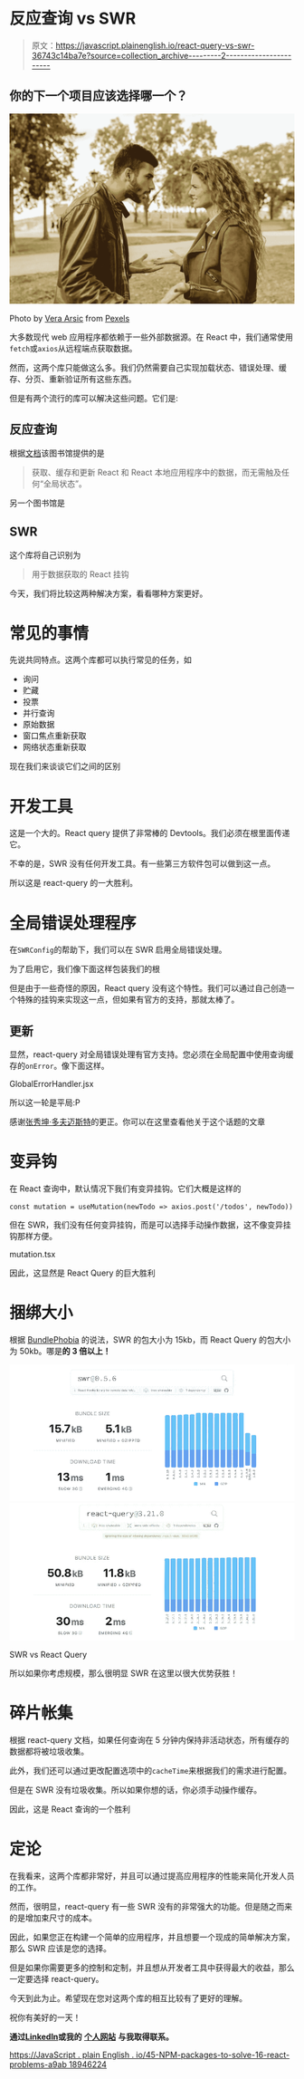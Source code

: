 # 反应查询 vs SWR

> 原文：<https://javascript.plainenglish.io/react-query-vs-swr-36743c14ba7e?source=collection_archive---------2----------------------->

## 你的下一个项目应该选择哪一个？

![](img/12a6b6ffc707a852ded5e92781cb55e9.png)

Photo by [Vera Arsic](https://www.pexels.com/@vera-arsic-304265?utm_content=attributionCopyText&utm_medium=referral&utm_source=pexels) from [Pexels](https://www.pexels.com/photo/man-and-woman-wearing-brown-leather-jackets-984950/?utm_content=attributionCopyText&utm_medium=referral&utm_source=pexels)

大多数现代 web 应用程序都依赖于一些外部数据源。在 React 中，我们通常使用`fetch`或`axios`从远程端点获取数据。

然而，这两个库只能做这么多。我们仍然需要自己实现加载状态、错误处理、缓存、分页、重新验证所有这些东西。

但是有两个流行的库可以解决这些问题。它们是:

## 反应查询

根据[文档](https://react-query.tanstack.com/)该图书馆提供的是

> 获取、缓存和更新 React 和 React 本地应用程序中的数据，而无需触及任何“全局状态”。

另一个图书馆是

## SWR

这个库将自己识别为

> 用于数据获取的 React 挂钩

今天，我们将比较这两种解决方案，看看哪种方案更好。

# 常见的事情

先说共同特点。这两个库都可以执行常见的任务，如

*   询问
*   贮藏
*   投票
*   并行查询
*   原始数据
*   窗口焦点重新获取
*   网络状态重新获取

现在我们来谈谈它们之间的区别

# 开发工具

这是一个大的。React query 提供了非常棒的 Devtools。我们必须在根里面传递它。

不幸的是，SWR 没有任何开发工具。有一些第三方软件包可以做到这一点。

所以这是 react-query 的一大胜利。

# 全局错误处理程序

在`SWRConfig`的帮助下，我们可以在 SWR 启用全局错误处理。

为了启用它，我们像下面这样包装我们的根

但是由于一些奇怪的原因，React query 没有这个特性。我们可以通过自己创造一个特殊的挂钩来实现这一点，但如果有官方的支持，那就太棒了。

## 更新

显然，react-query 对全局错误处理有官方支持。您必须在全局配置中使用查询缓存的`onError`。像下面这样。

GlobalErrorHandler.jsx

所以这一轮是平局:P

感谢[张秀坤·多夫迈斯特](https://medium.com/u/a2fa50dd5795?source=post_page-----36743c14ba7e--------------------------------)的更正。你可以在这里查看他关于这个话题的文章

# 变异钩

在 React 查询中，默认情况下我们有变异挂钩。它们大概是这样的

```
const mutation = useMutation(newTodo => axios.post('/todos', newTodo))
```

但在 SWR，我们没有任何变异挂钩，而是可以选择手动操作数据，这不像变异挂钩那样方便。

mutation.tsx

因此，这显然是 React Query 的巨大胜利

# 捆绑大小

根据 [BundlePhobia](https://bundlephobia.com/) 的说法，SWR 的包大小为 15kb，而 React Query 的包大小为 50kb。哪是**的 3 倍以上！**

![](img/dae75912fb742334d9643753addf44e8.png)![](img/50331d6d2f861ba38dec4d51c22b16af.png)

SWR vs React Query

所以如果你考虑规模，那么很明显 SWR 在这里以很大优势获胜！

# 碎片帐集

根据 react-query 文档，如果任何查询在 5 分钟内保持非活动状态，所有缓存的数据都将被垃圾收集。

此外，我们还可以通过更改配置选项中的`cacheTime`来根据我们的需求进行配置。

但是在 SWR 没有垃圾收集。所以如果你想的话，你必须手动操作缓存。

因此，这是 React 查询的一个胜利

# 定论

在我看来，这两个库都非常好，并且可以通过提高应用程序的性能来简化开发人员的工作。

然而，很明显，react-query 有一些 SWR 没有的非常强大的功能。但是随之而来的是增加束尺寸的成本。

因此，如果您正在构建一个简单的应用程序，并且想要一个现成的简单解决方案，那么 SWR 应该是您的选择。

但是如果你需要更多的控制和定制，并且想从开发者工具中获得最大的收益，那么一定要选择 react-query。

今天到此为止。希望现在您对这两个库的相互比较有了更好的理解。

祝你有美好的一天！

**通过**[**LinkedIn**](https://www.linkedin.com/in/56faisal/)**或我的** [**个人网站**](https://www.mohammadfaisal.dev/) **与我取得联系。**

[https://JavaScript . plain English . io/45-NPM-packages-to-solve-16-react-problems-a9ab 18946224](/45-npm-packages-to-solve-16-react-problems-a9ab18946224)